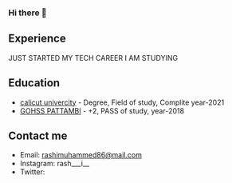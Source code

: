 ### Hi there 👋

<!--
**rashi8643/rashi8643** is a ✨ _special_ ✨ repository because its `README.md` (this file) appears on your GitHub profile.

Here are some ideas to get you started:

- 🔭 I’m currently working on ...
- 🌱 I’m currently learning ...
- 👯 I’m looking to collaborate on ...
- 🤔 I’m looking for help with ...
- 💬 Ask me about ...
- 📫 How to reach me: ...
- 😄 Pronouns: ...
- ⚡ Fun fact: ...
-->

## Experience
JUST STARTED MY TECH CAREER
   I AM STUDYING

## Education

- [calicut univercity](link) - Degree, Field of study, Complite year-2021
- [GOHSS PATTAMBI](link) - +2, PASS of study, year-2018


## Contact me

- Email: rashimuhammed86@mail.com
- Instagram: rash___i__ 
- Twitter:
